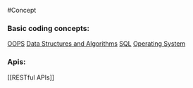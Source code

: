 #Concept 
### Basic coding concepts:
[OOPS](OOPS)
[Data Structures and Algorithms](Data%20Structures%20and%20Algorithms)
[SQL](SQL)
[Operating System](Operating%20System)

### Apis:
[[RESTful APIs]]

